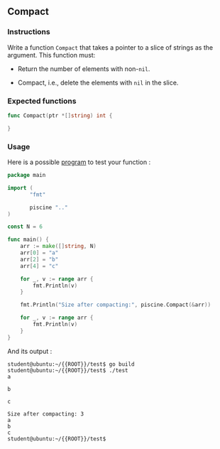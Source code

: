 ## Compact

### Instructions

Write a function `Compact` that takes a pointer to a slice of strings as the argument.
This function must:

-   Return the number of elements with non-`nil`.

-   Compact, i.e., delete the elements with `nil` in the slice.

### Expected functions

```go
func Compact(ptr *[]string) int {

}
```

### Usage

Here is a possible [program](TODO-LINK) to test your function :

```go
package main

import (
       "fmt"

       piscine ".."
)

const N = 6

func main() {
	arr := make([]string, N)
	arr[0] = "a"
	arr[2] = "b"
	arr[4] = "c"

	for _, v := range arr {
		fmt.Println(v)
	}

	fmt.Println("Size after compacting:", piscine.Compact(&arr))

	for _, v := range arr {
		fmt.Println(v)
	}
}
```

And its output :

```console
student@ubuntu:~/{{ROOT}}/test$ go build
student@ubuntu:~/{{ROOT}}/test$ ./test
a

b

c

Size after compacting: 3
a
b
c
student@ubuntu:~/{{ROOT}}/test$
```
